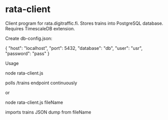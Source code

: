 # rata-client
Client program for rata.digitraffic.fi.
Stores trains into PostgreSQL database. Requires TimescaleDB extension.

Create db-config.json:

{
  "host": "localhost",
  "port": 5432,
  "database": "db",
  "user": "usr",
  "password": "pass"
}


Usage

node rata-client.js

polls /trains endpoint continuously

or

node rata-client.js fileName

imports trains JSON dump from fileName
